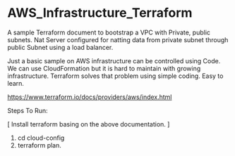 # AWS_Infrastructure_Terraform
A sample Terraform document to bootstrap a VPC with Private, public subnets. Nat Server configured for natting data from private subnet through public Subnet using a load balancer.

Just a basic sample on AWS infrastructure can be controlled using Code. We can use CloudFormation but it is hard to maintain with growing infrastructure. Terraform solves that problem using simple coding. Easy to learn.

https://www.terraform.io/docs/providers/aws/index.html

Steps To Run:

[ Install terraform basing on the above documentation. ]

1. cd cloud-config
2. terraform plan.

